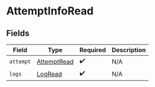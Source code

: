 # AttemptInfoRead


## Fields

| Field                                             | Type                                              | Required                                          | Description                                       |
| ------------------------------------------------- | ------------------------------------------------- | ------------------------------------------------- | ------------------------------------------------- |
| `attempt`                                         | [AttemptRead](../../models/shared/attemptread.md) | :heavy_check_mark:                                | N/A                                               |
| `logs`                                            | [LogRead](../../models/shared/logread.md)         | :heavy_check_mark:                                | N/A                                               |